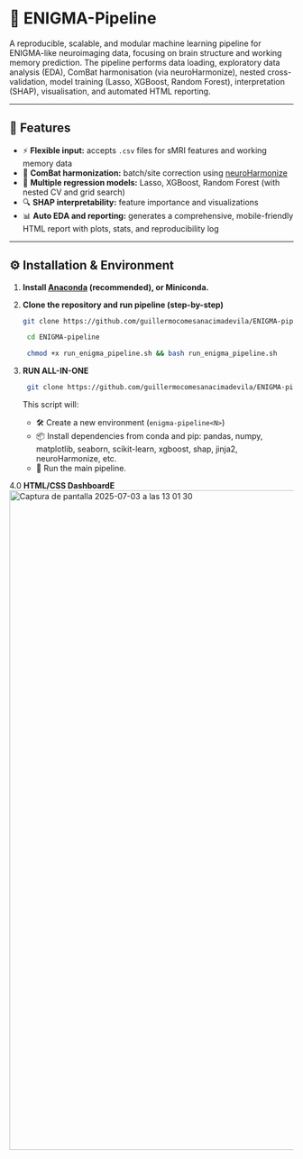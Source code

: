 # 🧠 ENIGMA-Pipeline

A reproducible, scalable, and modular machine learning pipeline for ENIGMA-like neuroimaging data, focusing on brain structure and working memory prediction. The pipeline performs data loading, exploratory data analysis (EDA), ComBat harmonisation (via neuroHarmonize), nested cross-validation, model training (Lasso, XGBoost, Random Forest), interpretation (SHAP), visualisation, and automated HTML reporting.

---

## 🚀 Features

- ⚡ **Flexible input:** accepts `.csv` files for sMRI features and working memory data
- 🧬 **ComBat harmonization:** batch/site correction using [neuroHarmonize](https://pypi.org/project/neuroHarmonize/)
- 🤖 **Multiple regression models:** Lasso, XGBoost, Random Forest (with nested CV and grid search)
- 🔍 **SHAP interpretability:** feature importance and visualizations
- 📊 **Auto EDA and reporting:** generates a comprehensive, mobile-friendly HTML report with plots, stats, and reproducibility log

---

## ⚙️ Installation & Environment

1. **Install [Anaconda](https://www.anaconda.com/products/distribution) (recommended), or Miniconda.**

2. **Clone the repository and run pipeline (step-by-step)**  
    ```bash
    git clone https://github.com/guillermocomesanacimadevila/ENIGMA-pipeline.git
    ```

   ```bash
    cd ENIGMA-pipeline
    ```

   ```bash
    chmod +x run_enigma_pipeline.sh && bash run_enigma_pipeline.sh
    ```

3. **RUN ALL-IN-ONE**
   ```bash
    git clone https://github.com/guillermocomesanacimadevila/ENIGMA-pipeline.git && cd ENIGMA-pipeline && chmod +x run_enigma_pipeline.sh && bash run_enigma_pipeline.sh
    ```

    This script will:
    - 🛠️ Create a new environment (`enigma-pipeline<N>`)
    - 📦 Install dependencies from conda and pip: pandas, numpy, matplotlib, seaborn, scikit-learn, xgboost, shap, jinja2, neuroHarmonize, etc.
    - 🚦 Run the main pipeline.
  
4.0 **HTML/CSS DashboardE**
<img width="1171" alt="Captura de pantalla 2025-07-03 a las 13 01 30" src="https://github.com/user-attachments/assets/6cf2b073-207e-4b7b-afcb-1066dc2b5778" />


